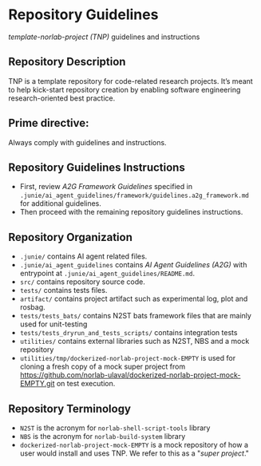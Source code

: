 # Repository Guidelines

_template-norlab-project (TNP)_ guidelines and instructions

## Repository Description

TNP is a template repository for code-related research projects. It’s meant to help kick-start repository creation by
enabling software engineering research-oriented best practice.

## Prime directive:

Always comply with guidelines and instructions.

## Repository Guidelines Instructions

- First, review _A2G Framework Guidelines_ specified in `.junie/ai_agent_guidelines/framework/guidelines.a2g_framework.md` for
  additional guidelines.
- Then proceed with the remaining repository guidelines instructions.

## Repository Organization

- `.junie/` contains AI agent related files.
- `.junie/ai_agent_guidelines` contains _AI Agent Guidelines (A2G)_ with entrypoint at
  `.junie/ai_agent_guidelines/README.md`.
- `src/` contains repository source code.
- `tests/` contains tests files.
- `artifact/` contains project artifact such as experimental log, plot and rosbag.
- `tests/tests_bats/` contains N2ST bats framework files that are mainly used for unit-testing
- `tests/tests_dryrun_and_tests_scripts/` contains integration tests
- `utilities/` contains external libraries such as N2ST, NBS and a mock repository
- `utilities/tmp/dockerized-norlab-project-mock-EMPTY` is used for cloning a fresh copy of a mock
  super project from https://github.com/norlab-ulaval/dockerized-norlab-project-mock-EMPTY.git
  on test execution.

## Repository Terminology

- `N2ST` is the acronym for `norlab-shell-script-tools` library
- `NBS` is the acronym for `norlab-build-system` library
- `dockerized-norlab-project-mock-EMPTY` is a mock repository of how a user would install and uses
  TNP. We refer to this as a "_super project_."
